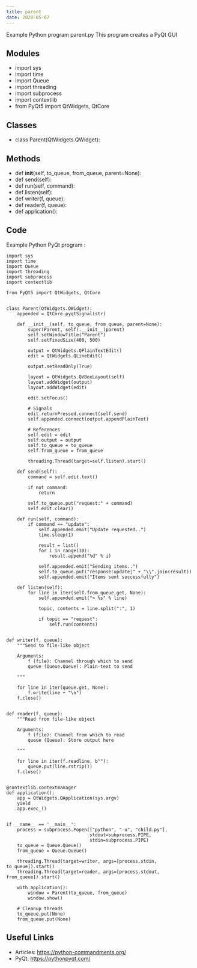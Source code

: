 ```yaml
---
title: parent
date: 2020-05-07
---
```

Example Python program parent.py
This program creates a PyQt GUI

## Modules

* import sys
* import time
* import Queue
* import threading
* import subprocess
* import contextlib
* from PyQt5 import QtWidgets, QtCore

## Classes

* class Parent(QtWidgets.QWidget):

## Methods

* def __init__(self, to_queue, from_queue, parent=None):
* def send(self):
* def run(self, command):
* def listen(self):
* def writer(f, queue):
* def reader(f, queue):
* def application():

## Code

Example Python PyQt program :

    import sys
    import time
    import Queue
    import threading
    import subprocess
    import contextlib
    
    from PyQt5 import QtWidgets, QtCore
    
    
    class Parent(QtWidgets.QWidget):
        appended = QtCore.pyqtSignal(str)
    
        def __init__(self, to_queue, from_queue, parent=None):
            super(Parent, self).__init__(parent)
            self.setWindowTitle("Parent")
            self.setFixedSize(400, 500)
    
            output = QtWidgets.QPlainTextEdit()
            edit = QtWidgets.QLineEdit()
    
            output.setReadOnly(True)
    
            layout = QtWidgets.QVBoxLayout(self)
            layout.addWidget(output)
            layout.addWidget(edit)
    
            edit.setFocus()
    
            # Signals
            edit.returnPressed.connect(self.send)
            self.appended.connect(output.appendPlainText)
    
            # References
            self.edit = edit
            self.output = output
            self.to_queue = to_queue
            self.from_queue = from_queue
    
            threading.Thread(target=self.listen).start()
    
        def send(self):
            command = self.edit.text()
    
            if not command:
                return
    
            self.to_queue.put("request:" + command)
            self.edit.clear()
    
        def run(self, command):
            if command == "update":
                self.appended.emit("Update requested..")
                time.sleep(1)
    
                result = list()
                for i in range(10):
                    result.append("%d" % i)
    
                self.appended.emit("Sending items..")
                self.to_queue.put("response:update|" + "\\".join(result))
                self.appended.emit("Items sent successfully")
    
        def listen(self):
            for line in iter(self.from_queue.get, None):
                self.appended.emit("> %s" % line)
    
                topic, contents = line.split(":", 1)
    
                if topic == "request":
                    self.run(contents)
    
    
    def writer(f, queue):
        """Send to file-like object
    
        Arguments:
            f (file): Channel through which to send
            queue (Queue.Queue): Plain-text to send
    
        """
    
        for line in iter(queue.get, None):
            f.write(line + "\n")
        f.close()
    
    
    def reader(f, queue):
        """Read from file-like object
    
        Arguments:
            f (file): Channel from which to read
            queue (Queue): Store output here
    
        """
    
        for line in iter(f.readline, b""):
            queue.put(line.rstrip())
        f.close()
    
    
    @contextlib.contextmanager
    def application():
        app = QtWidgets.QApplication(sys.argv)
        yield
        app.exec_()
    
    
    if __name__ == '__main__':
        process = subprocess.Popen(["python", "-u", "child.py"],
                                   stdout=subprocess.PIPE,
                                   stdin=subprocess.PIPE)
        to_queue = Queue.Queue()
        from_queue = Queue.Queue()
    
        threading.Thread(target=writer, args=[process.stdin, to_queue]).start()
        threading.Thread(target=reader, args=[process.stdout, from_queue]).start()
    
        with application():
            window = Parent(to_queue, from_queue)
            window.show()
    
        # Cleanup threads
        to_queue.put(None)
        from_queue.put(None)
    

## Useful Links

- Articles: https://python-commandments.org/
- PyQt: https://pythonpyqt.com/
